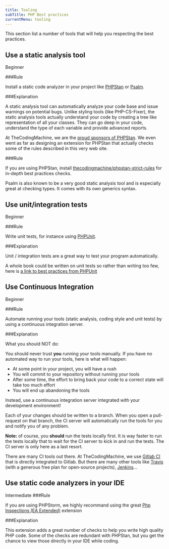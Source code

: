```yaml
---
title: Tooling
subTitle: PHP Best practices
currentMenu: tooling
---
```


This section list a number of tools that will help you respecting the best practices. 

## Use a static analysis tool
<span class="label label-success pull-right">Beginner</span>

###Rule

<div class="alert alert-info">Install a static code analyzer in your project like <a href="https://github.com/phpstan/phpstan">PHPStan</a> 
or <a href="https://psalm.dev/">Psalm</a>.</div>

###Explanation

A static analysis tool can automatically analyze your code base and issue warnings on potential bugs.
Unlike styling tools (like PHP-CS-Fixer), the static analysis tools actually understand your code by creating a tree like
representation of all your classes. They can go deep in your code, understand the type of each variable and provide advanced reports.

At TheCodingMachine, we are the [proud sponsors of PHPStan](https://github.com/phpstan/phpstan#sponsors). We even
went as far as designing an extension for PHPStan that actually checks some of the rules described in this very web site.

###Rule

<div class="alert alert-info">If you are using PHPStan, install 
<a href="https://github.com/thecodingmachine/phpstan-strict-rules">thecodingmachine/phpstan-strict-rules</a> for in-depth best practices checks.</div>

Psalm is also known to be a very good static analysis tool and is especially great at checking types. It comes with its
own generics syntax.

## Use unit/integration tests
<span class="label label-success pull-right">Beginner</span>

###Rule

<div class="alert alert-info">Write unit tests, for instance using <a href="https://phpunit.de/">PHPUnit</a>.</div>

###Explanation

Unit / integration tests are a great way to test your program automatically.

A whole book could be written on unit tests so rather than writing too few, here is [a link to best practices from PHPUnit](https://phpunit.de/manual/6.5/en/testing-practices.html)

## Use Continuous Integration
<span class="label label-success pull-right">Beginner</span>

###Rule

<div class="alert alert-info">Automate running your tools (static analysis, coding style and unit tests) by using a continuous integration server.</div>

###Explanation

<div class="alert alert-danger">What you should NOT do:</div>

You should never trust **you** running your tools manually.
If you have no automated way to run your tools, here is what will happen:

- At some point in your project, you will have a rush
- You will commit to your repository without running your tools
- After some time, the effort to bring back your code to a correct state will take too much effort
- You will end up abandoning the tools

<div class="alert alert-success">Instead, use a continuous integration server integrated with your development environment!</div>

Each of your changes should be written to a branch. When you open a pull-request on that branch, the CI server will 
automatically run the tools for you and notify you of any problem.

**Note:** of course, you **should** run the tests locally first. It is way faster to run the tests locally that to 
 wait for the CI server to kick in and run the tests. The CI server is only here as a last resort.

There are many CI tools out there. At TheCodingMachine, we use [Gitlab CI](https://about.gitlab.com/product/continuous-integration/) that is directly integrated to Gitlab.
But there are many other tools like [Travis](http://travis-ci.org/) (with a generous free plan for open-source projects), [Jenkins](https://jenkins.io/)...

## Use static code analyzers in your IDE
<span class="label label-warning pull-right">Intermediate</span>
###Rule

<div class="alert alert-info">If you are using PHPStorm, we highly recommand using the great 
<a href="https://plugins.jetbrains.com/plugin/7622-php-inspections-ea-extended-">Php Inspections ​(EA Extended)​</a> extension</div>

###Explanation

This extension adds a great number of checks to help you write high quality PHP code.
Some of the checks are redundant with PHPStan, but you get the chance to view those directly in your IDE while coding.
